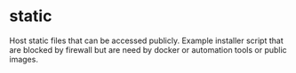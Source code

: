 # static
Host static files that can be accessed publicly. Example installer script that are blocked by firewall but are need by docker or automation tools or public images.
